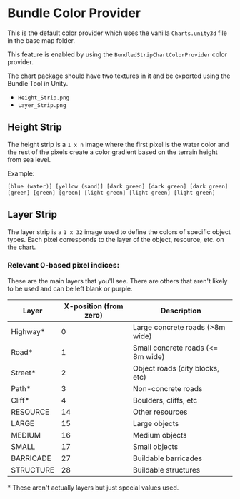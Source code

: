 ﻿# Bundle Color Provider

This is the default color provider which uses the vanilla `Charts.unity3d` file in the base map folder.

This feature is enabled by using the `BundledStripChartColorProvider` color provider.

The chart package should have two textures in it and be exported using the Bundle Tool in Unity.

* `Height_Strip.png`
* `Layer_Strip.png`

## Height Strip
The height strip is a `1 x n` image where the first pixel is the water color and the rest of the pixels create a color gradient based on the terrain height from sea level.

Example:

```
[blue (water)] [yellow (sand)] [dark green] [dark green] [dark green] [green] [green] [green] [light green] [light green] [light green]
```

## Layer Strip
The layer strip is a `1 x 32` image used to define the colors of specific object types.
Each pixel corresponds to the layer of the object, resource, etc. on the chart.

### Relevant 0-based pixel indices:

These are the main layers that you'll see. There are others that aren't likely to be used and can be left blank or purple.

| Layer           | X-position (from zero) | Description                       |
| --------------- | ---------------------- | --------------------------------- |
| Highway*        | 0                      | Large concrete roads (>8m wide)   |
| Road*           | 1                      | Small concrete roads (<= 8m wide) |
| Street*         | 2                      | Object roads (city blocks, etc)   |
| Path*           | 3                      | Non-concrete roads				   |
| Cliff*          | 4                      | Boulders, cliffs, etc			   |
| RESOURCE        | 14                     | Other resources				   |
| LARGE           | 15                     | Large objects					   |
| MEDIUM          | 16                     | Medium objects					   |
| SMALL           | 17                     | Small objects					   |
| BARRICADE       | 27                     | Buildable barricades			   |
| STRUCTURE       | 28                     | Buildable structures			   |

\* These aren't actually layers but just special values used.